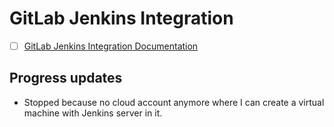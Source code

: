 # GitLab Jenkins Integration

- [ ] [GitLab Jenkins Integration Documentation](https://about.gitlab.com/solutions/jenkins/)


## Progress updates

- Stopped because no cloud account anymore where I can create a virtual machine with Jenkins server in it.
